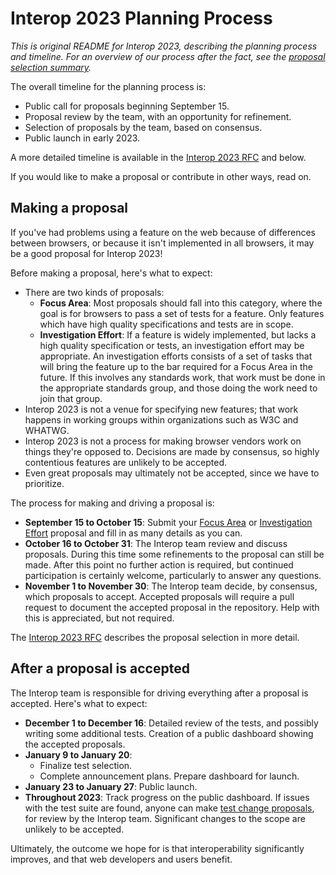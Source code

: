 # Interop 2023 Planning Process

_This is original README for Interop 2023, describing the planning process and timeline. For an overview of our process after the fact, see the [proposal selection summary](./proposal-selection.md)._

The overall timeline for the planning process is:

- Public call for proposals beginning September 15.
- Proposal review by the team, with an opportunity for refinement.
- Selection of proposals by the team, based on consensus.
- Public launch in early 2023.

A more detailed timeline is available in the [Interop 2023 RFC](https://github.com/web-platform-tests/rfcs/blob/master/rfcs/interop_2023.md) and below.

If you would like to make a proposal or contribute in other ways, read on.

## Making a proposal

If you've had problems using a feature on the web because of differences between browsers, or because it isn't implemented in all browsers, it may be a good proposal for Interop 2023!

Before making a proposal, here's what to expect:

- There are two kinds of proposals:
  - **Focus Area**: Most proposals should fall into this category, where the goal is for browsers to pass a set of tests for a feature. Only features which have high quality specifications and tests are in scope.
  - **Investigation Effort**: If a feature is widely implemented, but lacks a high quality specification or tests, an investigation effort may be appropriate. An investigation efforts consists of a set of tasks that will bring the feature up to the bar required for a Focus Area in the future. If this involves any standards work, that work must be done in the appropriate standards group, and those doing the work need to join that group.
- Interop 2023 is not a venue for specifying new features; that work happens in working groups within organizations such as W3C and WHATWG.
- Interop 2023 is not a process for making browser vendors work on things they're opposed to. Decisions are made by consensus, so highly contentious features are unlikely to be accepted.
- Even great proposals may ultimately not be accepted, since we have to prioritize.

The process for making and driving a proposal is:

- **September 15 to October 15**: Submit your [Focus Area](https://github.com/web-platform-tests/interop/issues/new?template=focus-area-proposal.yml) or [Investigation Effort](https://github.com/web-platform-tests/interop/issues/new?template=investigation-effort-proposal.yml) proposal and fill in as many details as you can.
- **October 16 to October 31**: The Interop team review and discuss proposals. During this time some refinements to the proposal can still be made. After this point no further action is required, but continued participation is certainly welcome, particularly to answer any questions.
- **November 1 to November 30**: The Interop team decide, by consensus, which proposals to accept. Accepted proposals will require a pull request to document the accepted proposal in the repository. Help with this is appreciated, but not required.

The [Interop 2023 RFC]([https://github.com/web-platform-tests/rfcs/blob/master/rfcs/interop_2023.md](https://github.com/web-platform-tests/rfcs/blob/master/rfcs/interop_2023.md#proposal-selection)) describes the proposal selection in more detail.

## After a proposal is accepted

The Interop team is responsible for driving everything after a proposal is accepted. Here's what to expect:

- **December 1 to December 16**: Detailed review of the tests, and possibly writing some additional tests. Creation  of a public dashboard showing the accepted proposals.
- **January 9 to January 20**:
  - Finalize test selection.
  - Complete announcement plans. Prepare dashboard for launch.
- **January 23 to January 27**: Public launch.
- **Throughout 2023**: Track progress on the public dashboard. If issues with the test suite are found, anyone can make [test change proposals](https://github.com/web-platform-tests/interop/issues/new?template=test-change-proposal.yml), for review by the Interop team. Significant changes to the scope are unlikely to be accepted.

Ultimately, the outcome we hope for is that interoperability significantly improves, and that web developers and users benefit.
